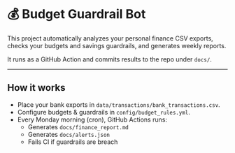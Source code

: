 # 💰 Budget Guardrail Bot

This project automatically analyzes your personal finance CSV exports, checks your budgets and savings guardrails, and generates weekly reports.  

It runs as a GitHub Action and commits results to the repo under `docs/`.

---

## How it works
- Place your bank exports in `data/transactions/bank_transactions.csv`.
- Configure budgets & guardrails in `config/budget_rules.yml`.
- Every Monday morning (cron), GitHub Actions runs:
  - Generates `docs/finance_report.md`
  - Generates `docs/alerts.json`
  - Fails CI if guardrails are breach
